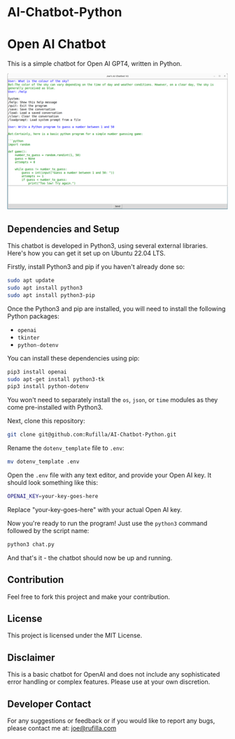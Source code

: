 # AI-Chatbot-Python
# Open AI Chatbot

This is a simple chatbot for Open AI GPT4, written in Python.

![Chatbot screenshot](screenshots/chat1.png)

## Dependencies and Setup

This chatbot is developed in Python3, using several external libraries. Here's how you can get it set up on Ubuntu 22.04 LTS.

Firstly, install Python3 and pip if you haven't already done so:

```bash
sudo apt update
sudo apt install python3
sudo apt install python3-pip
```

Once the Python3 and pip are installed, you will need to install the following Python packages:

- `openai`
- `tkinter`
- `python-dotenv`

You can install these dependencies using pip:

```bash
pip3 install openai
sudo apt-get install python3-tk
pip3 install python-dotenv
```

You won't need to separately install the `os`, `json`, or `time` modules as they come pre-installed with Python3.

Next, clone this repository:

```bash
git clone git@github.com:Rufilla/AI-Chatbot-Python.git
```

Rename the `dotenv_template` file to `.env`:

```bash
mv dotenv_template .env
```

Open the `.env` file with any text editor, and provide your Open AI key. It should look something like this:

```bash
OPENAI_KEY=your-key-goes-here
```

Replace "your-key-goes-here" with your actual Open AI key.

Now you're ready to run the program! Just use the `python3` command followed by the script name:

```bash
python3 chat.py
```

And that's it - the chatbot should now be up and running.

## Contribution

Feel free to fork this project and make your contribution.

## License

This project is licensed under the MIT License.

## Disclaimer

This is a basic chatbot for OpenAI and does not include any sophisticated error handling or complex features. Please use at your own discretion.

## Developer Contact 

For any suggestions or feedback or if you would like to report any bugs, please contact me at: joe@rufilla.com
